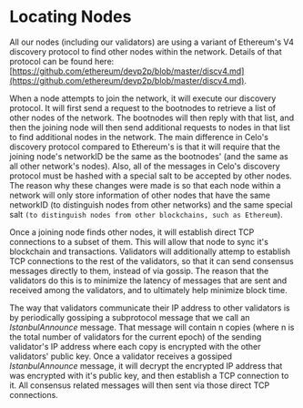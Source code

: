 # Locating Nodes

All our nodes \(including our validators\) are using a variant of Ethereum's V4 discovery protocol to find other nodes within the network. Details of that protocol can be found here: [https://github.com/ethereum/devp2p/blob/master/discv4.md](https://github.com/ethereum/devp2p/blob/master/discv4.md).

When a node attempts to join the network, it will execute our discovery protocol.  It will first send a request to the bootnodes to retrieve a list of other nodes of the network. The bootnodes will then reply with that list, and then the joining node will then send additional requests to nodes in that list to find additional nodes in the network.  The main difference in Celo's discovery protocol compared to Ethereum's is that it will require that the joining node's networkID be the same as the bootnodes' \(and the same as all other network's nodes\).  Also, all of the messages in Celo's discovery protocol must be hashed with a special salt to be accepted by other nodes.  The reason why these changes were made is so that each node within a network will only store information of other nodes that have the same networkID (to distinguish nodes from other networks) and the same special salt `(to distinguish nodes from other blockchains, such as Ethereum`).

Once a joining node finds other nodes, it will establish direct TCP connections to a subset of them.  This will allow that node to sync it's blockchain and transactions.  Validators will additionally attemp to establish TCP connections to the rest of the validators, so that it can send consensus messages directly to them, instead of via gossip.  The reason that the validators do this is to minimize the latency of messages that are sent and received among the validators, and to ultimately help minimize block time.

The way that validators communicate their IP address to other validators is by periodically gossiping a subprotocol message that we call an _IstanbulAnnounce_ message. That message will contain n copies (where n is the total number of validators for the current epoch) of the sending validator's IP address where each copy is encrypted with the other validators' public key.  Once a validator receives a gossiped _IstanbulAnnounce_ message, it will decrypt the encrypted IP address that was encrypted with it's public key, and then establish a TCP connection to it.  All consensus related messages will then sent via those direct TCP connections.
